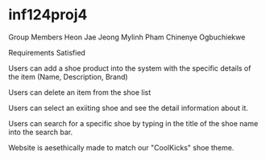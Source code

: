 # inf124proj4

Group Members Heon Jae Jeong Mylinh Pham Chinenye Ogbuchiekwe

Requirements Satisfied

Users can add a shoe product into the system with the specific details of the item (Name, Description, Brand)

Users can delete an item from the shoe list

Users can select an exiiting shoe and see the detail information about it.

Users can search for a specific shoe by typing in the title of the shoe name into the search bar.

Website is aesethically made to match our "CoolKicks" shoe theme.

